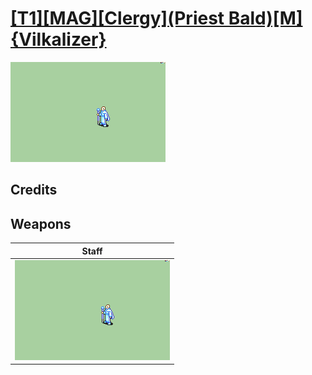 # [\[T1\]\[MAG\]\[Clergy\]\(Priest Bald\)\[M\]{Vilkalizer}](./%5BT1%5D%5BMAG%5D%5BClergy%5D(Priest%20Bald)%5BM%5D%7BVilkalizer%7D)

<img src="./7.%20Staff/Staff_000.png" alt="[T1][MAG][Clergy](Priest Bald)[M]{Vilkalizer} standing" />

## Credits



## Weapons


|Staff |
|  :---: |
| <img alt="Staff animation" src="./7.%20Staff/Staff.gif" /> |
